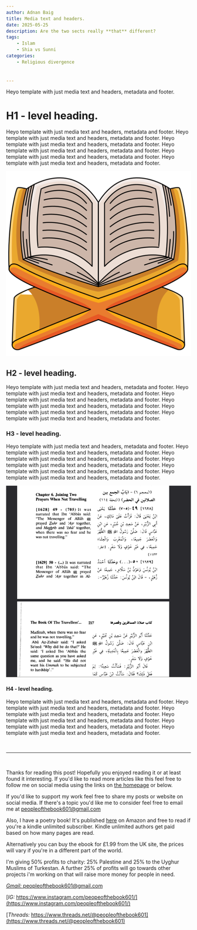 ```yaml
---
author: Adnan Baig 
title: Media text and headers.
date: 2025-05-25 
description: Are the two sects really **that** different?
tags: 
    - Islam
    - Shia vs Sunni
categories:
    - Religious divergence


---
```


Heyo template with just media text and headers, metadata and footer.

<!--more-->

<!-- Test this

<img src="Isolated.png" alt="isolated" width="200"/>

-->

# H1 - level heading.

Heyo template with just media text and headers, metadata and footer.
Heyo template with just media text and headers, metadata and footer.
Heyo template with just media text and headers, metadata and footer.
Heyo template with just media text and headers, metadata and footer.
Heyo template with just media text and headers, metadata and footer.
Heyo template with just media text and headers, metadata and footer.


![ColouredQuran](/images/colouredQuran.png)




## H2 - level heading.

Heyo template with just media text and headers, metadata and footer.
Heyo template with just media text and headers, metadata and footer.
Heyo template with just media text and headers, metadata and footer.
Heyo template with just media text and headers, metadata and footer.
Heyo template with just media text and headers, metadata and footer.
Heyo template with just media text and headers, metadata and footer.


### H3 - level heading.

Heyo template with just media text and headers, metadata and footer.
Heyo template with just media text and headers, metadata and footer.
Heyo template with just media text and headers, metadata and footer.
Heyo template with just media text and headers, metadata and footer.
Heyo template with just media text and headers, metadata and footer.
Heyo template with just media text and headers, metadata and footer.



![CombiningPrayers](/images/combiningPrayers.png)





#### H4 - level heading.

Heyo template with just media text and headers, metadata and footer.
Heyo template with just media text and headers, metadata and footer.
Heyo template with just media text and headers, metadata and footer.
Heyo template with just media text and headers, metadata and footer.
Heyo template with just media text and headers, metadata and footer.
Heyo template with just media text and headers, metadata and footer.


<br>

---

<br>

Thanks for reading this post! Hopefully you enjoyed reading it or at least found it interesting. If you'd like to read more articles like this feel free to follow me on social media using the links on [the homepage](https://peopleofthebook.co.uk) or below.

If you'd like to support my work feel free to share my posts or website on social media. If there's a topic you'd like me to consider feel free to email me at peopleofthebook601@gmail.com

Also, I have a poetry book! It's published [here](https://amzn.eu/d/3nzHMT6) on Amazon and free to read if you're a kindle unlimited subscriber. Kindle unlimited authors get paid based on how many pages are read.

Alternatively you can buy the ebook for £1.99 from the UK site, the prices will vary if you're in a different part of the world.

I'm giving 50% profits to charity: 25% Palestine and 25% to the Uyghur Muslims of Turkestan. A further 25% of profits will go towards other projects i'm working on that will raise more money for people in need.

[*Gmail:* peopleofthebook601@gmail.com](peopleofthebook601@gmail.com)

[*IG:* https://www.instagram.com/peopeofthebook601/](https://www.instagram.com/peopleofthebook601/)

[*Threads:* https://www.threads.net/@peopleofthebook601](https://www.threads.net/@peopleofthebook601)

